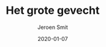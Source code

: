 ---
title: "Het grote gevecht"
author: "Jeroen Smit"
isbn: "9044634712"
isbn13: "9789044634716"
rating: "4"
publisher: "Prometheus"
pages: "448"
publishYear: "2019"
read: "2020"
goodreads_id: "48553020"
language: "nl"
date: "2020-01-07"
---